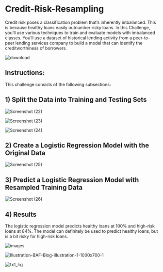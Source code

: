 # Credit-Risk-Resampling

Credit risk poses a classification problem that’s inherently imbalanced. This is because healthy loans easily outnumber risky loans. In this Challenge, you’ll use various techniques to train and evaluate models with imbalanced classes. You’ll use a dataset of historical lending activity from a peer-to-peer lending services company to build a model that can identify the creditworthiness of borrowers.
 

![download](https://github.com/shahp630/Credit-Risk-Resampling/assets/133065460/f930de0e-48c8-48f8-9e14-86eb52329385)

## Instructions:

This challenge consists of the following subsections: 


## 1) Split the Data into Training and Testing Sets

![Screenshot (22)](https://github.com/shahp630/Credit-Risk-Resampling/assets/133065460/d95c7e25-0e8b-4548-8204-8d6cf9af2a4f)

![Screenshot (23)](https://github.com/shahp630/Credit-Risk-Resampling/assets/133065460/6f192f96-9384-4288-9bb9-35e394abee21)

![Screenshot (24)](https://github.com/shahp630/Credit-Risk-Resampling/assets/133065460/ff8277f2-550a-4442-9e7f-61e2477611d5)


## 2) Create a Logistic Regression Model with the Original Data

![Screenshot (25)](https://github.com/shahp630/Credit-Risk-Resampling/assets/133065460/6260e95c-cdc3-4909-9e61-87f7231f21ba)


## 3) Predict a Logistic Regression Model with Resampled Training Data

![Screenshot (26)](https://github.com/shahp630/Credit-Risk-Resampling/assets/133065460/f7858cb4-0687-46f3-bbc2-00ab6c42bfb4)

## 4) Results

The logistic regression model predicts healthy loans at 100% and high-risk loans at 84%. The model can definitely be used to predict healthy loans, but is a bit risky for high-risk loans.

![images](https://github.com/shahp630/Credit-Risk-Resampling/assets/133065460/c51dccb4-7bc1-4059-a40e-1ea272057317)

![Illustration-BAF-Blog-Illustration-1-1000x700-1](https://github.com/shahp630/Credit-Risk-Resampling/assets/133065460/7a3d7868-083c-4f02-99be-6e442f296908)

![fx1_lrg](https://github.com/shahp630/Credit-Risk-Resampling/assets/133065460/5552c641-29dd-4bcc-95bb-25ca75412bc5)
